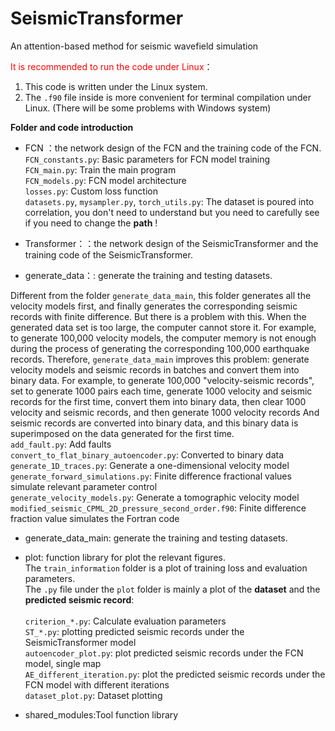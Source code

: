 # SeismicTransformer

An attention-based method for seismic wavefield simulation

<font color=red>It is recommended to run the code under Linux</font>：
1. This code is written under the Linux system.
2. The `.f90` file inside is more convenient for terminal compilation under Linux. (There will be some problems with Windows system)

**<font sizr=12>Folder and code introduction</font>**

- FCN ：the network design of the FCN and the training code of the FCN.
<br>`FCN_constants.py`: Basic parameters for FCN model training
<br>`FCN_main.py`: Train the main program
<br>`FCN_models.py`: FCN model architecture
<br>`losses.py`: Custom loss function
<br>`datasets.py`, `mysampler.py`, `torch_utils.py`: The dataset is poured into correlation, you don't need to understand but you need to carefully see if you need to change the **path** !


- Transformer：：the network design of the SeismicTransformer and the training code of the SeismicTransformer.

- generate_data：: generate the training and testing datasets. 


Different from the folder `generate_data_main`, this folder generates all the velocity models first, and finally 
generates the corresponding seismic records with finite difference. But there is a problem with this. When the 
generated data set is too large, the computer cannot store it. For example, to generate 100,000 velocity models, 
the computer memory is not enough during the process of generating the corresponding 100,000 earthquake records.
Therefore, `generate_data_main` improves this problem: generate velocity models and seismic records in batches 
and convert them into binary data. For example, to generate 100,000 "velocity-seismic records", set to generate
1000 pairs each time, generate 1000 velocity and seismic records for the first time, convert them into binary data,
then clear 1000 velocity and seismic records, and then generate 1000 velocity records And seismic records are converted 
into binary data, and this binary data is superimposed on the data generated for the first time.
<br>`add_fault.py`: Add faults
<br>`convert_to_flat_binary_autoencoder.py`: Converted to binary data
<br>`generate_1D_traces.py`: Generate a one-dimensional velocity model
<br>`generate_forward_simulations.py`: Finite difference fractional values simulate relevant parameter control
<br>`generate_velocity_models.py`: Generate a tomographic velocity model
<br>`modified_seismic_CPML_2D_pressure_second_order.f90`: Finite difference fraction value simulates the Fortran code

- generate_data_main: generate the training and testing datasets. 

- plot: function library for plot the relevant figures.
<br>The `train_information` folder is a plot of training loss and evaluation parameters.
<br>The `.py` file under the `plot` folder is mainly a plot of the **dataset** and the **predicted seismic record**:
<br><br>`criterion_*.py`: Calculate evaluation parameters
<br>`ST_*.py`: plotting predicted seismic records under the SeismicTransformer model
<br>`autoencoder_plot.py`: plot predicted seismic records under the FCN model, single map
<br>`AE_different_iteration.py`: plot the predicted seismic records under the FCN model with different iterations
<br>`dataset_plot.py`: Dataset plotting

- shared_modules:Tool function library
